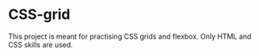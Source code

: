 # CSS-grid
This project is meant for practising CSS grids and flexbox. Only HTML and CSS skills are used.
